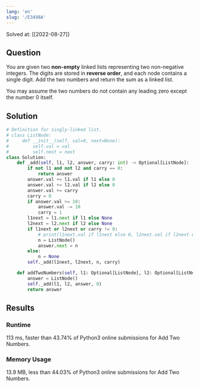 ```yaml
---
lang: 'en'
slug: '/E3498A'
---
```


Solved at: [[2022-08-27]]

## Question

You are given two **non-empty** linked lists representing two non-negative integers. The digits are stored in **reverse order**, and each node contains a single digit. Add the two numbers and return the sum as a linked list.

You may assume the two numbers do not contain any leading zero except the number 0 itself.

## Solution

```python
# Definition for singly-linked list.
# class ListNode:
#     def __init__(self, val=0, next=None):
#         self.val = val
#         self.next = next
class Solution:
    def _add(self, l1, l2, answer, carry: int) -> Optional[ListNode]:
        if not l1 and not l2 and carry == 0:
            return answer
        answer.val += l1.val if l1 else 0
        answer.val += l2.val if l2 else 0
        answer.val += carry
        carry = 0
        if answer.val >= 10:
            answer.val -= 10
            carry = 1
        l1next = l1.next if l1 else None
        l2next = l2.next if l2 else None
        if l1next or l2next or carry != 0:
            # print(l1next.val if l1next else 0, l2next.val if l2next else 0, carry)
            n = ListNode()
            answer.next = n
        else:
            n = None
        self._add(l1next, l2next, n, carry)

    def addTwoNumbers(self, l1: Optional[ListNode], l2: Optional[ListNode]) -> Optional[ListNode]:
        answer = ListNode()
        self._add(l1, l2, answer, 0)
        return answer
```

## Results

### Runtime

113 ms, faster than 43.74% of Python3 online submissions for Add Two Numbers.

### Memory Usage

13.9 MB, less than 44.03% of Python3 online submissions for Add Two Numbers.
